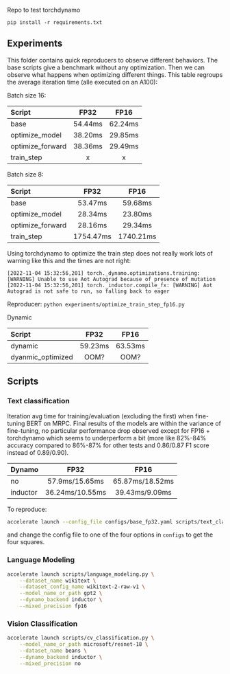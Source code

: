Repo to test torchdynamo

`pip install -r requirements.txt`

## Experiments

This folder contains quick reproducers to observe different behaviors. The base scripts give a benchmark without any optimization. Then we can observe what happens when optimizing different things. This table regroups the average iteration time (alle executed on an A100):

Batch size 16:

| Script | FP32 | FP16 |
|:--|:-:|:-:|
| base | 54.44ms | 62.24ms |
| optimize_model | 38.20ms | 29.85ms |
| optimize_forward | 38.36ms | 29.49ms |
| train_step | x | x |

Batch size 8:

| Script | FP32 | FP16 |
|:--|:-:|:-:|
| base | 53.47ms | 59.68ms |
| optimize_model | 28.34ms | 23.80ms |
| optimize_forward | 28.16ms | 29.34ms |
| train_step | 1754.47ms | 1740.21ms |

Using torchdynamo to optimize the train step does not really work lots of warning like this and the times are not right:

```
[2022-11-04 15:32:56,201] torch._dynamo.optimizations.training: [WARNING] Unable to use Aot Autograd because of presence of mutation
[2022-11-04 15:32:56,201] torch._inductor.compile_fx: [WARNING] Aot Autograd is not safe to run, so falling back to eager
```

Reproducer: `python experiments/optimize_train_step_fp16.py`

Dynamic

| Script | FP32 | FP16 |
|:--|:-:|:-:|
| dynamic | 59.23ms | 63.53ms |
| dyanmic_optimized | OOM? | OOM? |

## Scripts

### Text classification

Iteration avg time for training/evaluation (excluding the first) when fine-tuning BERT on MRPC. Final results of the models are within the variance of fine-tuning, no particular performance drop observed except for FP16 + torchdynamo which seems to underperform a bit (more like 82%-84% accuracy compared to 86%-87% for other tests and 0.86/0.87 F1 score instead of 0.89/0.90).

| Dynamo | FP32 | FP16 |
|:--|:-:|:-:|
| no | 57.9ms/15.65ms | 65.87ms/18.52ms |
| inductor | 36.24ms/10.55ms | 39.43ms/9.09ms |

To reproduce:

```bash
accelerate launch --config_file configs/base_fp32.yaml scripts/text_classification.py --task_name mrpc
```

and change the config file to one of the four options in `configs` to get the four squares.


### Language Modeling

```bash
accelerate launch scripts/language_modeling.py \
    --dataset_name wikitext \
    --dataset_config_name wikitext-2-raw-v1 \
    --model_name_or_path gpt2 \
    --dynamo_backend inductor \
    --mixed_precision fp16
```

### Vision Classification 

```bash
accelerate launch scripts/cv_classification.py \
    --model_name_or_path microsoft/resnet-18 \
    --dataset_name beans \
    --dynamo_backend inductor \
    --mixed_precision no
```